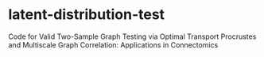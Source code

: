 # latent-distribution-test
Code for Valid Two-Sample Graph Testing via Optimal Transport Procrustes and Multiscale Graph Correlation: Applications in Connectomics
